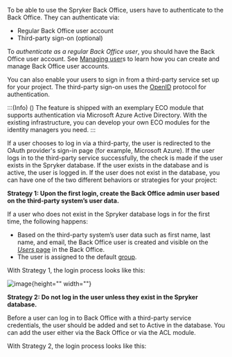 To be able to use the Spryker Back Office, users have to authenticate to the Back Office. They can authenticate via:

* Regular Back Office user account
* Third-party sign-on (optional)

To *authenticate as a regular Back Office user*, you should have the Back Office user account. See [Managing user](https://documentation.spryker.com/docs/managing-users#managing-users)s to learn how you can create and manage Back Office user accounts. 

You can also enable your users to sign in from a third-party service set up for your project. The third-party sign-on uses the [OpenID](https://en.wikipedia.org/wiki/OpenID) protocol for authentication.

:::(Info) ()
The feature is shipped with an exemplary ECO module that supports authentication via Microsoft Azure Active Directory. With the existing infrastructure, you can develop your own ECO modules for the identity managers you need.
:::

If a user chooses to log in via a third-party, the user is redirected to the OAuth provider's sign-in page (for example, Microsoft Azure). If the user logs in to the third-party service successfully, the check is made if the user exists in the Spryker database. If the user exists in the database and is active, the user is logged in. If the user does not exist in the database, you can have one of the two different behaviors or strategies for your project:

<a name="strategies"></a>

**Strategy 1: Upon the first login, create the Back Office admin user based on the third-party system’s user data.**

If a user who does not exist in the Spryker database logs in for the first time, the following happens:

* Based on the third-party system’s user data such as first name, last name, and email, the Back Office user is created and visible on the [*Users* page](https://documentation.spryker.com/docs/user-reference-information) in the Back Office.
* The user is assigned to the default [group](https://documentation.spryker.com/docs/managing-groups). 

With Strategy 1, the login process looks like this:

![image](https://confluence-connect.gliffy.net/embed/image/5b0f6ab5-d4d5-4b53-b82a-d73bec9c81ea.png?utm_medium=live&utm_source=custom){height="" width=""}

**Strategy 2: Do not log in the user unless they exist in the Spryker database.**

Before a user can log in to Back Office with a third-party service credentials, the user should be added and set to Active in the database. You can add the user either via the Back Office or via the ACL module.

With Strategy 2, the login process looks like this: